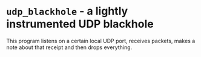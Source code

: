 # `udp_blackhole` - a lightly instrumented UDP blackhole

This program listens on a certain local UDP port, receives packets, makes a note
about that receipt and then drops everything.
